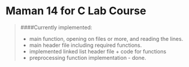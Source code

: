 # Maman 14 for C Lab Course

> ####Currently implemented:
>
> - main function, opening on files or more, and reading the lines.
> - main header file including required functions.
> - implemented linked list header file + code for functions
> - preprocessing function implementation - done. 


